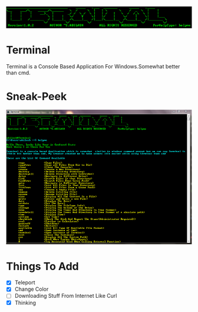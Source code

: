 ![alt text](https://github.com/ATOMMAX-2001/Terminal/blob/main/terminalLogo.PNG)

# Terminal
Terminal is a Console Based Application For Windows.Somewhat better than cmd.
# Sneak-Peek

![alt text](https://github.com/ATOMMAX-2001/Terminal/blob/main/screenshot.PNG)

# Things To Add
- [X] Teleport 
- [X] Change Color
- [ ] Downloading Stuff From Internet Like Curl
- [X] Thinking
